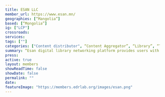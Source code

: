 ```yaml
---
title: ESAN LLC
member_url: https://www.esan.mn/
geographies: [“Mangolia”]
based: [“Mongolia”]
ig: ["LCP"]
crossroads: 
services: 
tags: [""]
categories: ["Content distributor", “Content Aggregator”, “Library”, “Technology Provider”] 
summary: “Esan digital library networking platform provides users with access to a vast collection of digital resources. It serves as an accessible library, offering a wide range of contents such as e-books,academic journals, research papers, magazines, newspapers, multimedia files, and more.ESAN serves as a resource for students, researchers, professionals, and the general public,facilitating the dissemination of knowledge and information. It plays a crucial role in promoting lifelong learning and supporting academic pursuits across various disciplines in Mongolia.”
press:
active: true
layout: members
showReadTime: false
showDate: false
permalink: ""
date: 
featureImage: "https://members.edrlab.org/images/esan.png"
---
```






